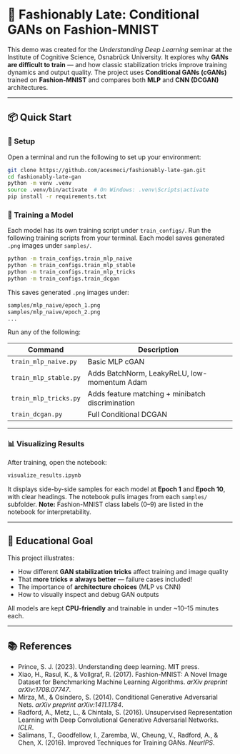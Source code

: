 # 🧵 Fashionably Late: Conditional GANs on Fashion-MNIST

This demo was created for the *Understanding Deep Learning* seminar at the Institute of Cognitive Science, Osnabrück University. It explores why **GANs are difficult to train** — and how classic stabilization tricks improve training dynamics and output quality. The project uses **Conditional GANs (cGANs)** trained on **Fashion-MNIST** and compares both **MLP** and **CNN (DCGAN)** architectures.

---

## 📦 Quick Start

### 🔧 Setup
Open a terminal and run the following to set up your environment:

```bash
git clone https://github.com/acesmeci/fashionably-late-gan.git
cd fashionably-late-gan
python -m venv .venv
source .venv/bin/activate  # On Windows: .venv\Scripts\activate
pip install -r requirements.txt
```

### 🚀 Training a Model

Each model has its own training script under `train_configs/`.
Run the following training scripts from your terminal. Each model saves generated `.png` images under `samples/`.

```bash
python -m train_configs.train_mlp_naive
python -m train_configs.train_mlp_stable
python -m train_configs.train_mlp_tricks
python -m train_configs.train_dcgan
```

This saves generated `.png` images under:

```bash
samples/mlp_naive/epoch_1.png
samples/mlp_naive/epoch_2.png
...
```

Run any of the following:

| Command | Description |
| --- | --- |
| `train_mlp_naive.py` | Basic MLP cGAN |
| `train_mlp_stable.py` | Adds BatchNorm, LeakyReLU, low-momentum Adam |
| `train_mlp_tricks.py` | Adds feature matching + minibatch discrimination |
| `train_dcgan.py` | Full Conditional DCGAN |

---

### 📊 Visualizing Results

After training, open the notebook:

```bash
visualize_results.ipynb
```

It displays side-by-side samples for each model at **Epoch 1** and **Epoch 10**, with clear headings. The notebook pulls images from each `samples/` subfolder.
**Note:** Fashion-MNIST class labels (0–9) are listed in the notebook for interpretability.

---

## 🧠 Educational Goal

This project illustrates:

- How different **GAN stabilization tricks** affect training and image quality
- That **more tricks ≠ always better** — failure cases included!
- The importance of **architecture choices** (MLP vs CNN)
- How to visually inspect and debug GAN outputs

All models are kept **CPU-friendly** and trainable in under ~10–15 minutes each.

---

## 📚 References

- Prince, S. J. (2023). Understanding deep learning. MIT press.
- Xiao, H., Rasul, K., & Vollgraf, R. (2017). Fashion-MNIST: A Novel Image Dataset for Benchmarking Machine Learning Algorithms. *arXiv preprint arXiv:1708.07747*.
- Mirza, M., & Osindero, S. (2014). Conditional Generative Adversarial Nets. *arXiv preprint arXiv:1411.1784*.
- Radford, A., Metz, L., & Chintala, S. (2016). Unsupervised Representation Learning with Deep Convolutional Generative Adversarial Networks. *ICLR*.
- Salimans, T., Goodfellow, I., Zaremba, W., Cheung, V., Radford, A., & Chen, X. (2016). Improved Techniques for Training GANs. *NeurIPS*.
